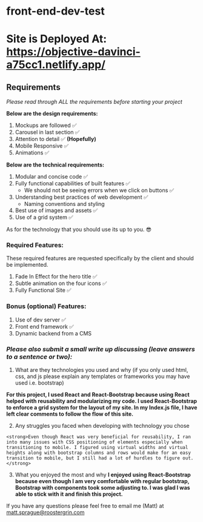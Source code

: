 # front-end-dev-test

# Site is Deployed At: https://objective-davinci-a75cc1.netlify.app/

## Requirements

<em>Please read through ALL the requirements before starting your project</em>

<strong>Below are the design requirements:</strong>

  1. Mockups are followed ✅
  2. Carousel in last section ✅
  3. Attention to detail ✅ <strong>(Hopefully)</strong>
  4. Mobile Responsive ✅
  5. Animations ✅

<strong>Below are the technical requirements:</strong>

  1. Modular and concise code ✅
  2. Fully functional capabilities of built features ✅
      - We should not be seeing errors when we click on buttons ✅
  3. Understanding best practices of web development ✅
      - Naming conventions and styling
  4. Best use of images and assets ✅
  5. Use of a grid system ✅

As for the technology that you should use its up to you. 😎

### Required Features:

These required features are requested specifically by the client and should be implemented.

  1. Fade In Effect for the hero title ✅
  2. Subtle animation on the four icons ✅
  3. Fully Functional Site ✅

### Bonus (optional) Features:
  1. Use of dev server ✅
  2. Front end framework ✅
  3. Dynamic backend from a CMS

### *Please also submit a small write up discussing (leave answers to a sentence or two):*

  1. What are they technologies you used and why (if you only used html, css, and js please explain any templates or frameworks you may have used i.e. bootstrap)

  <strong>For this project, I used React and React-Bootstrap because using React helped with reusability and modularizing my code. I used React-Bootstrap to enforce a grid system for the layout of my site. In my Index.js file, I have left clear comments to follow the flow of this site.</strong>

  2. Any struggles you faced when developing with technology you chose

    <strong>Even though React was very beneficial for reusability, I ran into many issues with CSS positioning of elements especially when transitioning to mobile. I figured using virtual widths and virtual heights along with bootstrap columns and rows would make for an easy transition to mobile, but I still had a lot of hurdles to figure out.</strong>

  3. What you enjoyed the most and why
    <strong>I enjoyed using React-Bootstrap because even though I am very comfortable with regular bootstrap, Bootstrap with components took some adjusting to. I was glad I was able to stick with it and finish this project.</strong>

If you have any questions please feel free to email me (Matt) at matt.sprague@roostergrin.com
